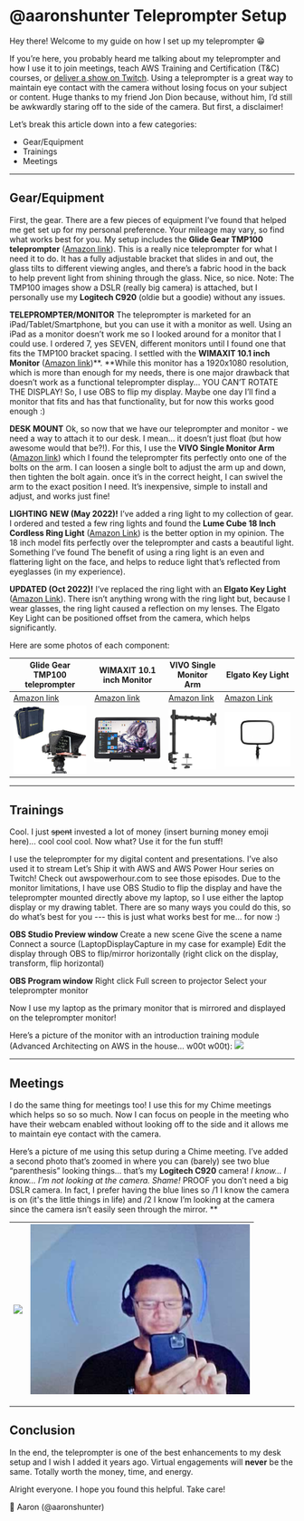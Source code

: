 # @aaronshunter Teleprompter Setup

Hey there! Welcome to my guide on how I set up my teleprompter 😁 

If you’re here, you probably heard me talking about my teleprompter and how I use it to join meetings, teach AWS Training and Certification (T&C) courses, or [deliver a show on Twitch](https://awspowerhour.com/). Using a teleprompter is a great way to maintain eye contact with the camera without losing focus on your subject or content. Huge thanks to my friend Jon Dion because, without him, I’d still be awkwardly staring off to the side of the camera. But first, a disclaimer!

Let’s break this article down into a few categories:

* Gear/Equipment
* Trainings
* Meetings

* * *

## Gear/Equipment

First, the gear. There are a few pieces of equipment I’ve found that helped me get set up for my personal preference. Your mileage may vary, so find what works best for you. My setup includes the **Glide Gear TMP100 teleprompter** ([Amazon link](https://www.amazon.com/dp/B019AJOLEM/ref=cm_sw_r_oth_api_glt_fabc_KYZ051F01PBNC818DNTS?pldnSite=1)). This is a really nice teleprompter for what I need it to do. It has a fully adjustable bracket that slides in and out, the glass tilts to different viewing angles, and there’s a fabric hood in the back to help prevent light from shining through the glass. Nice, so nice. Note: The TMP100 images show a DSLR (really big camera) is attached, but I personally use my **Logitech C920** (oldie but a goodie) without any issues. 

**TELEPROMPTER/MONITOR**
The teleprompter is marketed for an iPad/Tablet/Smartphone, but you can use it with a monitor as well. Using an iPad as a monitor doesn’t work me so I looked around for a monitor that I could use. I ordered 7, yes SEVEN, different monitors until I found one that fits the TMP100 bracket spacing. I settled with the **WIMAXIT 10.1 inch Monitor** ([Amazon link](https://www.amazon.com/dp/B074JWQ57Y/ref=cm_sw_r_oth_api_glt_fabc_915M9SZWG2EZTKQQQB4S?pldnSite=1))**. **While this monitor has a 1920x1080 resolution, which is more than enough for my needs, there is one major drawback that doesn’t work as a functional teleprompter display... YOU CAN’T ROTATE THE DISPLAY! So, I use OBS to flip my display. Maybe one day I’ll find a monitor that fits and has that functionality, but for now this works good enough :)

**DESK MOUNT**
Ok, so now that we have our teleprompter and monitor - we need a way to attach it to our desk. I mean... it doesn’t just float (but how awesome would that be?!). For this, I use the **VIVO Single Monitor Arm** ([Amazon link](https://www.amazon.com/dp/B00B21TLQU/ref=cm_sw_r_oth_api_glt_fabc_FDFK7S75MF2DCM7RHVJW?_encoding=UTF8&pldnSite=1&th=1)) which I found the teleprompter fits perfectly onto one of the bolts on the arm. I can loosen a single bolt to adjust the arm up and down, then tighten the bolt again. once it’s in the correct height, I can swivel the arm to the exact position I need. It’s inexpensive, simple to install and adjust, and works just fine!

**LIGHTING**
**NEW (May 2022)!** I’ve added a ring light to my collection of gear. I ordered and tested a few ring lights and found the **Lume Cube 18 Inch Cordless Ring Light** ([Amazon Link](https://www.amazon.com/gp/product/B08WWGRN2Y/?th=1)) is the better option in my opinion. The 18 inch model fits perfectly over the teleprompter and casts a beautiful light. Something I’ve found The benefit of using a ring light is an even and flattering light on the face, and helps to reduce light that’s reflected from eyeglasses (in my experience). 

**UPDATED (Oct 2022)!** I’ve replaced the ring light with an **Elgato Key Light** ([Amazon Link](https://www.amazon.com/Elgato-Key-Light-Professional-App-Enabled/dp/B07L755X9G?th=1)). There isn’t anything wrong with the ring light but, because I wear glasses, the ring light caused a reflection on my lenses. The Elgato Key Light can be positioned offset from the camera, which helps significantly. 

Here are some photos of each component:

|**Glide Gear TMP100 teleprompter**	|**WIMAXIT 10.1 inch Monitor**	|**VIVO Single Monitor Arm**	|**Elgato Key Light**	|
|---	|---	|---	|---	|
|[Amazon link](https://www.amazon.com/dp/B019AJOLEM/ref=cm_sw_r_oth_api_glt_fabc_KYZ051F01PBNC818DNTS?pldnSite=1)	|[Amazon link](https://www.amazon.com/dp/B074JWQ57Y/ref=cm_sw_r_oth_api_glt_fabc_915M9SZWG2EZTKQQQB4S?pldnSite=1)	|[Amazon link](https://www.amazon.com/dp/B00B21TLQU/ref=cm_sw_r_oth_api_glt_fabc_FDFK7S75MF2DCM7RHVJW?_encoding=UTF8&pldnSite=1&th=1)	|[Amazon Link](https://www.amazon.com/Elgato-Key-Light-Professional-App-Enabled/dp/B07L755X9G)	|
|![](https://raw.githubusercontent.com/aaronshunter/public/main/teleprompter/image%20(2).png)	|![](https://raw.githubusercontent.com/aaronshunter/public/main/teleprompter/image%20(3).png)	|![](https://raw.githubusercontent.com/aaronshunter/public/main/teleprompter/image%20(4).png)	|![](https://raw.githubusercontent.com/aaronshunter/public/main/teleprompter/image%20(8).png)	|



* * *

## Trainings

Cool. I just ~~spent~~ invested a lot of money (insert burning money emoji here)... cool cool cool. Now what? Use it for the fun stuff! 

I use the teleprompter for my digital content and presentations. I’ve also used it to stream Let’s Ship it with AWS and AWS Power Hour series on Twitch! Check out awspowerhour.com to see those episodes. Due to the monitor limitations, I have use OBS Studio to flip the display and have the teleprompter mounted directly above my laptop, so I use either the laptop display or my drawing tablet. There are so many ways you could do this, so do what’s best for you --- this is just what works best for me... for now :) 

**OBS Studio Preview window**
Create a new scene
Give the scene a name
Connect a source (LaptopDisplayCapture in my case for example)
Edit the display through OBS to flip/mirror horizontally (right click on the display, transform, flip horizontal)

**OBS Program window**
Right click 
Full screen to projector
Select your teleprompter monitor

Now I use my laptop as the primary monitor that is mirrored and displayed on the teleprompter monitor!

Here’s a picture of the monitor with an introduction training module (Advanced Architecting on AWS in the house... w00t w00t):
![](https://github.com/aaronshunter/public/blob/main/teleprompter/image%20(9).png)
* * *

## Meetings

I do the same thing for meetings too! I use this for my Chime meetings which helps so so so much. Now I can focus on people in the meeting who have their webcam enabled without looking off to the side and it allows me to maintain eye contact with the camera. 

Here’s a picture of me using this setup during a Chime meeting. I’ve added a second photo that’s zoomed in where you can (barely) see two blue “parenthesis” looking things... that’s my **Logitech C920** camera! *I know... I know... I’m not looking at the camera. Shame!* PROOF you don’t need a big DSLR camera. In fact, I prefer having the blue lines so /1 I know the camera is on (it's the little things in life) and /2 I know I’m looking at the camera since the camera isn’t easily seen through the mirror. ** 

|<img src="images/monitor-with-aaron.png" height="300"> | <img src="images/logitech-c920.png" height="300">|
|---|---|

* * *

## Conclusion

In the end, the teleprompter is one of the best enhancements to my desk setup and I wish I added it years ago. Virtual engagements will **never** be the same. Totally worth the money, time, and energy. 

Alright everyone. I hope you found this helpful. Take care!  

👋 Aaron (@aaronshunter)
